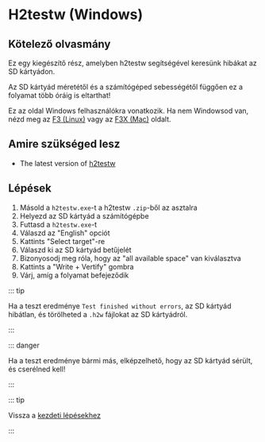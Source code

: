 # H2testw (Windows)

## Kötelező olvasmány

Ez egy kiegészítő rész, amelyben h2testw segítségével keresünk hibákat az SD kártyádon.

Az SD kártyád méretétől és a számítógéped sebességétől függően ez a folyamat több óráig is eltarthat!

Ez az oldal Windows felhasználókra vonatkozik. Ha nem Windowsod van, nézd meg az [F3 (Linux)](f3-\(linux\)) vagy az [F3X (Mac)](f3x-\(mac\)) oldalt.

## Amire szükséged lesz

- The latest version of [h2testw](https://www.heise.de/ct/Redaktion/bo/downloads/h2testw_1.4.zip)

## Lépések

1. Másold a `h2testw.exe`-t a h2testw `.zip`-ből az asztalra
2. Helyezd az SD kártyád a számítógépbe
3. Futtasd a `h2testw.exe`-t
4. Válaszd az "English" opciót
5. Kattints "Select target"-re
6. Válaszd ki az SD kártyád betűjelét
7. Bizonyosodj meg róla, hogy az "all available space" van kiválasztva
8. Kattints a "Write + Vertify" gombra
9. Várj, amíg a folyamat befejeződik

::: tip

Ha a teszt eredménye `Test finished without errors`, az SD kártyád hibátlan, és törölheted a `.h2w` fájlokat az SD kártyádról.

:::

::: danger

Ha a teszt eredménye bármi más, elképzelhető, hogy az SD kártyád sérült, és cserélned kell!

:::

::: tip

Vissza a [kezdeti lépésekhez](get-started)

:::
